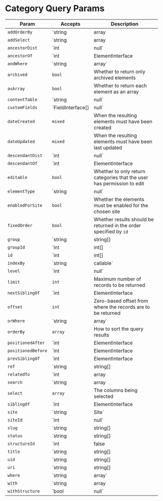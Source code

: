 Category Query Params
=====================

Param              | Accepts                              | Description
------------------ | ------------------------------------ | ---------------------------------------------------------------------------------
`addOrderBy`       | `string|array|Expression`            | Adds additional ORDER BY columns to the query
`addSelect`        | `string|array|Expression`            | Add more columns to the SELECT part of the query
`ancestorDist`     | `int|null`                           | The maximum number of levels that results may be separated from `ancestorOf`
`ancestorOf`       | `int|ElementInterface|null`          | The element (or its ID) that results must be an ancestor of
`andWhere`         | `string|array`                       | Adds an additional WHERE condition to the existing one
`archived`         | `bool`                               | Whether to return only archived elements
`asArray`          | `bool`                               | Whether to return each element as an array
`contentTable`     | `string|null`                        | The content table that will be joined by this query
`customFields`     | `FieldInterface[]|null`              | The fields that may be involved in this query
`dateCreated`      | `mixed`                              | When the resulting elements must have been created
`dateUpdated`      | `mixed`                              | When the resulting elements must have been last updated
`descendantDist`   | `int|null`                           | The maximum number of levels that results may be separated from `descendantOf`
`descendantOf`     | `int|ElementInterface|null`          | The element (or its ID) that results must be a descendant of
`editable`         | `bool`                               | Whether to only return categories that the user has permission to edit
`elementType`      | `string|null`                        | The name of the `ElementInterface` class
`enabledForSite`   | `bool`                               | Whether the elements must be enabled for the chosen site
`fixedOrder`       | `bool`                               | Whether results should be returned in the order specified by `id`
`group`            | `string|string[]|CategoryGroup|null` | Sets the `groupId` param based on a given category group(s)’s handle(s)
`groupId`          | `int|int[]|null`                     | The category group ID(s) that the resulting categories must be in
`id`               | `int|int[]|false|null`               | The element ID(s)
`indexBy`          | `string|callable`                    | The name of the column by which the query results should be indexed by
`level`            | `int|null`                           | The element’s level within the structure
`limit`            | `int`                                | Maximum number of records to be returned
`nextSiblingOf`    | `int|ElementInterface|null`          | The element (or its ID) that the result must be the next sibling of
`offset`           | `int`                                | Zero-based offset from where the records are to be returned
`orWhere`          | `string|array`                       | Adds an additional WHERE condition to the existing one
`orderBy`          | `array`                              | How to sort the query results
`positionedAfter`  | `int|ElementInterface|null`          | The element (or its ID) that the results must be positioned after
`positionedBefore` | `int|ElementInterface|null`          | The element (or its ID) that the results must be positioned before
`prevSiblingOf`    | `int|ElementInterface|null`          | The element (or its ID) that the result must be the previous sibling of
`ref`              | `string|string[]|null`               | The reference code(s) used to identify the element(s)
`relatedTo`        | `int|array|ElementInterface|null`    | The element relation criteria
`search`           | `string|array|SearchQuery|null`      | The search term to filter the resulting elements by
`select`           | `array`                              | The columns being selected
`siblingOf`        | `int|ElementInterface|null`          | The element (or its ID) that the results must be a sibling of
`site`             | `string|Site`                        | Sets the `siteId` param based on a given site(s)’s handle
`siteId`           | `int|null`                           | The site ID that the elements should be returned in
`slug`             | `string|string[]|null`               | The slug that resulting elements must have
`status`           | `string|string[]|null`               | The status(es) that the resulting elements must have
`structureId`      | `int|false|null`                     | The structure ID that should be used to join in the structureelements table
`title`            | `string|string[]|null`               | The title that resulting elements must have
`uid`              | `string|string[]|null`               | The element UID(s)
`uri`              | `string|string[]|null`               | The URI that the resulting element must have
`where`            | `string|array`                       | Query condition
`with`             | `string|array|null`                  | The eager-loading declaration
`withStructure`    | `bool|null`                          | Whether element structure data should automatically be left-joined into the query
